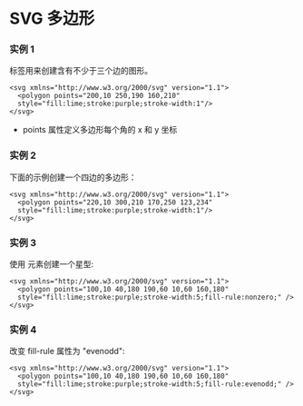 # SVG 多边形 <polygon>

### 实例 1
<polygon> 标签用来创建含有不少于三个边的图形。
```
<svg xmlns="http://www.w3.org/2000/svg" version="1.1">
  <polygon points="200,10 250,190 160,210"
  style="fill:lime;stroke:purple;stroke-width:1"/>
</svg>
```

- points 属性定义多边形每个角的 x 和 y 坐标

### 实例 2
下面的示例创建一个四边的多边形：
```
<svg xmlns="http://www.w3.org/2000/svg" version="1.1">
  <polygon points="220,10 300,210 170,250 123,234"
  style="fill:lime;stroke:purple;stroke-width:1"/>
</svg>
```
### 实例 3
使用 <polygon> 元素创建一个星型:
```
<svg xmlns="http://www.w3.org/2000/svg" version="1.1">
  <polygon points="100,10 40,180 190,60 10,60 160,180"
  style="fill:lime;stroke:purple;stroke-width:5;fill-rule:nonzero;" />
</svg>
```
### 实例 4
改变 fill-rule 属性为 "evenodd":

```
<svg xmlns="http://www.w3.org/2000/svg" version="1.1">
  <polygon points="100,10 40,180 190,60 10,60 160,180"
  style="fill:lime;stroke:purple;stroke-width:5;fill-rule:evenodd;" />
</svg>
```
